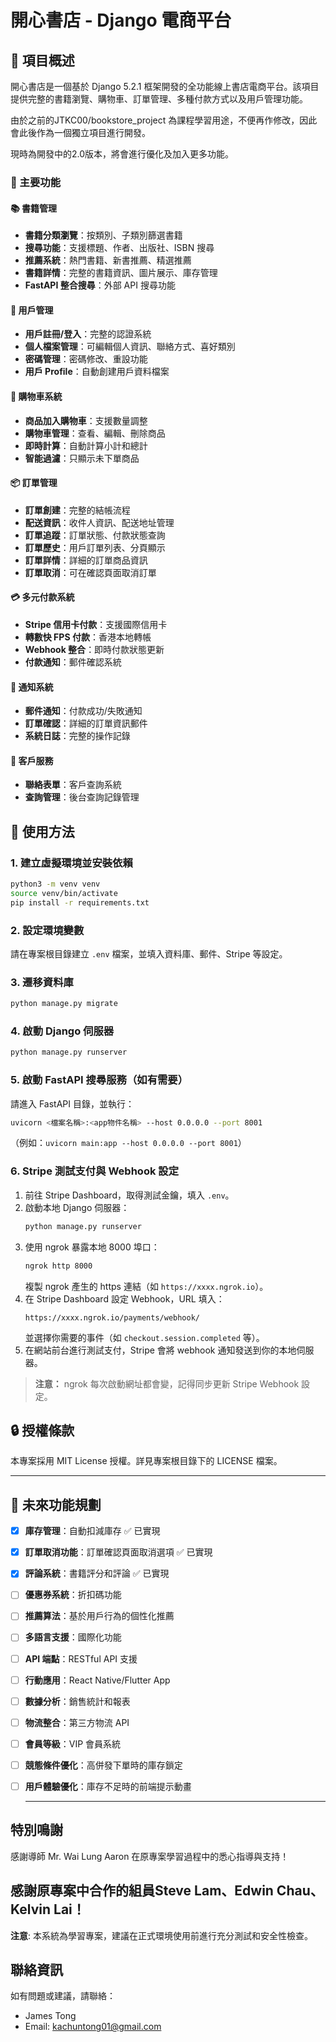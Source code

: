 # 開心書店 - Django 電商平台

## 📖 項目概述

開心書店是一個基於 Django 5.2.1 框架開發的全功能線上書店電商平台。該項目提供完整的書籍瀏覽、購物車、訂單管理、多種付款方式以及用戶管理功能。

由於之前的JTKC00/bookstore_project 為課程學習用途，不便再作修改，因此會此後作為一個獨立項目進行開發。

現時為開發中的2.0版本，將會進行優化及加入更多功能。

### 🌟 主要功能

#### 📚 書籍管理
- **書籍分類瀏覽**：按類別、子類別篩選書籍
- **搜尋功能**：支援標題、作者、出版社、ISBN 搜尋
- **推薦系統**：熱門書籍、新書推薦、精選推薦
- **書籍詳情**：完整的書籍資訊、圖片展示、庫存管理
- **FastAPI 整合搜尋**：外部 API 搜尋功能

#### 👤 用戶管理
- **用戶註冊/登入**：完整的認證系統
- **個人檔案管理**：可編輯個人資訊、聯絡方式、喜好類別
- **密碼管理**：密碼修改、重設功能
- **用戶 Profile**：自動創建用戶資料檔案

#### 🛒 購物車系統
- **商品加入購物車**：支援數量調整
- **購物車管理**：查看、編輯、刪除商品
- **即時計算**：自動計算小計和總計
- **智能過濾**：只顯示未下單商品

#### 📦 訂單管理
- **訂單創建**：完整的結帳流程
- **配送資訊**：收件人資訊、配送地址管理
- **訂單追蹤**：訂單狀態、付款狀態查詢
- **訂單歷史**：用戶訂單列表、分頁顯示
- **訂單詳情**：詳細的訂單商品資訊
- **訂單取消**：可在確認頁面取消訂單

#### 💳 多元付款系統
- **Stripe 信用卡付款**：支援國際信用卡
- **轉數快 FPS 付款**：香港本地轉帳
- **Webhook 整合**：即時付款狀態更新
- **付款通知**：郵件確認系統

#### 📧 通知系統
- **郵件通知**：付款成功/失敗通知
- **訂單確認**：詳細的訂單資訊郵件
- **系統日誌**：完整的操作記錄

#### 💬 客戶服務
- **聯絡表單**：客戶查詢系統
- **查詢管理**：後台查詢記錄管理



## 🚀 使用方法

### 1. 建立虛擬環境並安裝依賴

```bash
python3 -m venv venv
source venv/bin/activate
pip install -r requirements.txt
```

### 2. 設定環境變數

請在專案根目錄建立 `.env` 檔案，並填入資料庫、郵件、Stripe 等設定。

### 3. 遷移資料庫

```bash
python manage.py migrate
```

### 4. 啟動 Django 伺服器

```bash
python manage.py runserver
```


### 5. 啟動 FastAPI 搜尋服務（如有需要）

請進入 FastAPI 目錄，並執行：
```bash
uvicorn <檔案名稱>:<app物件名稱> --host 0.0.0.0 --port 8001
```
（例如：`uvicorn main:app --host 0.0.0.0 --port 8001`）

### 6. Stripe 測試支付與 Webhook 設定

1. 前往 Stripe Dashboard，取得測試金鑰，填入 `.env`。
2. 啟動本地 Django 伺服器：
   ```bash
   python manage.py runserver
   ```
3. 使用 ngrok 暴露本地 8000 埠口：
   ```bash
   ngrok http 8000
   ```
   複製 ngrok 產生的 https 連結（如 `https://xxxx.ngrok.io`）。
4. 在 Stripe Dashboard 設定 Webhook，URL 填入：
   ```
   https://xxxx.ngrok.io/payments/webhook/
   ```
   並選擇你需要的事件（如 `checkout.session.completed` 等）。
5. 在網站前台進行測試支付，Stripe 會將 webhook 通知發送到你的本地伺服器。

> **注意：** ngrok 每次啟動網址都會變，記得同步更新 Stripe Webhook 設定。


## 🔒 授權條款

本專案採用 MIT License 授權。詳見專案根目錄下的 LICENSE 檔案。

---

## 🔮 未來功能規劃

- [x] **庫存管理**：自動扣減庫存 ✅ 已實現
- [x] **訂單取消功能**：訂單確認頁面取消選項 ✅ 已實現
- [x] **評論系統**：書籍評分和評論 ✅ 已實現
- [ ] **優惠券系統**：折扣碼功能
- [ ] **推薦算法**：基於用戶行為的個性化推薦
- [ ] **多語言支援**：國際化功能
- [ ] **API 端點**：RESTful API 支援
- [ ] **行動應用**：React Native/Flutter App
- [ ] **數據分析**：銷售統計和報表
- [ ] **物流整合**：第三方物流 API
- [ ] **會員等級**：VIP 會員系統
- [ ] **競態條件優化**：高併發下單時的庫存鎖定
- [ ] **用戶體驗優化**：庫存不足時的前端提示動畫

  ---

 ## 特別鳴謝

感謝導師 Mr. Wai Lung Aaron 在原專案學習過程中的悉心指導與支持！

感謝原專案中合作的組員Steve Lam、Edwin Chau、Kelvin Lai！
 ---

**注意**: 本系統為學習專案，建議在正式環境使用前進行充分測試和安全性檢查。

## 聯絡資訊
如有問題或建議，請聯絡：
- James Tong
- Email: kachuntong01@gmail.com